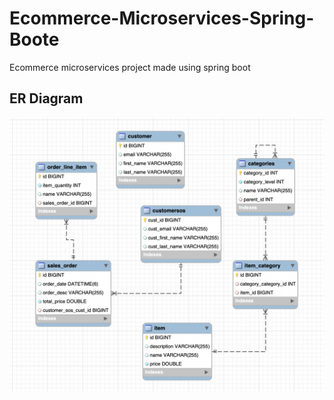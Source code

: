 # Ecommerce-Microservices-Spring-Boote
Ecommerce microservices project made using spring boot 

## ER Diagram
![Alt text](./ER_Diagram.png)